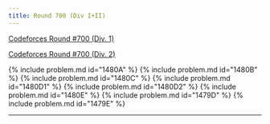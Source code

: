 ```yaml
---
title: Round 700 (Div I+II)
---
```


[Codeforces Round #700 (Div. 1)](https://codeforces.com/contest/1479)

[Codeforces Round #700 (Div. 2)](https://codeforces.com/contest/1480)

{% include problem.md id="1480A" %}
{% include problem.md id="1480B" %}
{% include problem.md id="1480C" %}
{% include problem.md id="1480D1" %}
{% include problem.md id="1480D2" %}
{% include problem.md id="1480E" %}
{% include problem.md id="1479D" %}
{% include problem.md id="1479E" %}

* * *

<object data='notes/R-700.pdf' width='1000' height='1000' type='application/pdf'/>
